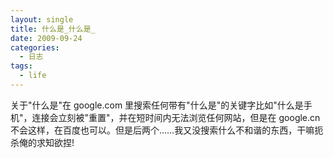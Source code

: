 ```yaml
---
layout: single
title: 什么是_什么是_
date: 2009-09-24
categories:
  - 日志
tags:
  - life
---
```


关于\"什么是\"在 google.com 里搜索任何带有\"什么是\"的关键字比如\"什么是手机\"，连接会立刻被\"重置\"，并在短时间内无法浏览任何网站，但是在 google.cn 不会这样，在百度也可以。但是后两个……我又没搜索什么不和谐的东西，干嘛扼杀俺的求知欲捏!

